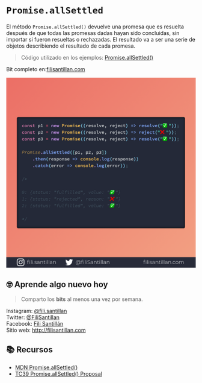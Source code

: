 # `Promise.allSettled`

El método `Promise.allSettled()` devuelve una promesa que es resuelta después de que todas las promesas dadas hayan sido concluidas, sin importar si fueron resueltas o rechazadas. El resultado va a ser una serie de objetos describiendo el resultado de cada promesa.

> Código utilizado en los ejemplos: [Promise.allSettled()](./../Promise.allSettled/Promise.allSettled.js)

Bit completo en:[filisantillan.com](filisantillan.com/bits/promise-allsettled/)

![Promise.allSettled](./../Promise.allSettled/promise.allSettled.png)

## 🤓 Aprende algo nuevo hoy

> Comparto los **bits** al menos una vez por semana.

Instagram: [@fili.santillan](https://www.instagram.com/fili.santillan/)  
Twitter: [@FiliSantillan](https://twitter.com/FiliSantillan)  
Facebook: [Fili Santillán](https://www.facebook.com/FiliSantillan96/)  
Sitio web: http://filisantillan.com  

## 📚 Recursos

- [MDN Promise.allSettled()](https://developer.mozilla.org/en-US/docs/Web/JavaScript/Reference/Global_Objects/Promise/allSettled)
- [TC39 Promise.allSettled() Proposal](https://github.com/tc39/proposal-promise-allSettled)